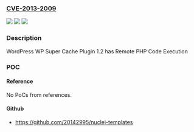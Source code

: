 ### [CVE-2013-2009](https://cve.mitre.org/cgi-bin/cvename.cgi?name=CVE-2013-2009)
![](https://img.shields.io/static/v1?label=Product&message=WP%20Super%20Cache%20Plugin&color=blue)
![](https://img.shields.io/static/v1?label=Version&message=n%2Fa&color=blue)
![](https://img.shields.io/static/v1?label=Vulnerability&message=Remote%20PHP%20Code%20Execution%20Vulnerability&color=brighgreen)

### Description

WordPress WP Super Cache Plugin 1.2 has Remote PHP Code Execution

### POC

#### Reference
No PoCs from references.

#### Github
- https://github.com/20142995/nuclei-templates

